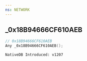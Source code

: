 ```yaml
---
ns: NETWORK
---
```

## _0x18B94666CF610AEB

```c
// 0x18B94666CF610AEB
Any _0x18B94666CF610AEB();
```

```
NativeDB Introduced: v1207
```

